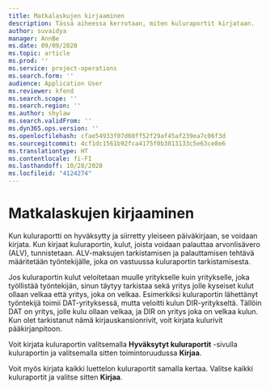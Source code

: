 ```yaml
---
title: Matkalaskujen kirjaaminen
description: Tässä aiheessa kerrotaan, miten kuluraportit kirjataan.
author: suvaidya
manager: AnnBe
ms.date: 09/09/2020
ms.topic: article
ms.prod: ''
ms.service: project-operations
ms.search.form: ''
audience: Application User
ms.reviewer: kfend
ms.search.scope: ''
ms.search.region: ''
ms.author: shylaw
ms.search.validFrom: ''
ms.dyn365.ops.version: ''
ms.openlocfilehash: cfae54933f07d60ff52f29af45af239ea7c06f3d
ms.sourcegitcommit: 4cf1dc1561b92fca4175f0b3813133c5e63ce8e6
ms.translationtype: HT
ms.contentlocale: fi-FI
ms.lasthandoff: 10/28/2020
ms.locfileid: "4124274"
---
```

# <a name="post-expense-reports"></a>Matkalaskujen kirjaaminen

Kun kuluraportti on hyväksytty ja siirretty yleiseen päiväkirjaan, se voidaan kirjata. Kun kirjaat kuluraportin, kulut, joista voidaan palauttaa arvonlisävero (ALV), tunnistetaan. ALV-maksujen tarkistamisen ja palauttamisen tehtävä määritetään työntekijälle, joka on vastuussa kuluraportin tarkistamisesta.

Jos kuluraportin kulut veloitetaan muulle yritykselle kuin yritykselle, joka työllistää työntekijän, sinun täytyy tarkistaa sekä yritys jolle kyseiset kulut ollaan velkaa että yritys, joka on velkaa. Esimerkiksi kuluraportin lähettänyt työntekijä toimii DAT-yrityksessä, mutta veloitti kulun DIR-yritykseltä. Tällöin DAT on yritys, jolle kulu ollaan velkaa, ja DIR on yritys joka on velkaa kulun. Kun olet tarkistanut nämä kirjauskansionrivit, voit kirjata kulurivit pääkirjanpitoon.

Voit kirjata kuluraportin valitsemalla **Hyväksytyt kuluraportit** -sivulla kuluraportin ja valitsemalla sitten toimintoruudussa **Kirjaa**.

Voit myös kirjata kaikki luettelon kuluraportit samalla kertaa. Valitse kaikki kuluraportit ja valitse sitten **Kirjaa**.
